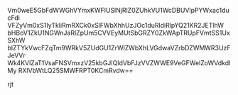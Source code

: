 Vm0weE5GbFdWWGhVYmxKWFlUSlNjRlZ0ZUhkVU1WcDBUVlpPYWxac1ducFdi
VFZyVm0xS1IyTkliRmRXCk0xSlFWbXhhUzJOc1duRldiRlpYQ21KR2JETlhW
bHBoV1ZkU1NGWnJaRlZpUm5CVVEyMUtSbGRZY0ZkWApTRUpFVmtSS1UxSXhW
blZTYkVwcFZqTm9WRkV5ZUdGU1ZrWlZWbXhLVGdwaVZrbDZWMWR3UzFJeVVr
Wk4KVlZaT1VsaFNSVmxzV25kbGJIQldVbFJzVVZWWE9VeGFWelZoWVdkdlMy
RXlVbWtLQ25SMWFRPT0KCmRvdw==

rjt